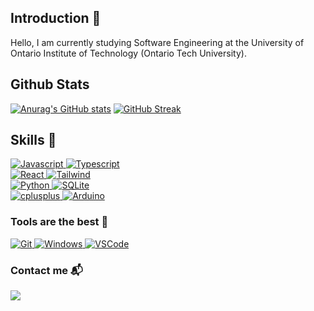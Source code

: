 ## Introduction :wave:
Hello, I am currently studying Software Engineering at the University of Ontario Institute of Technology (Ontario Tech University).

## Github Stats
[![Anurag's GitHub stats](https://github-readme-stats.vercel.app/api?username=JonathanLeaper)](https://github.com/anuraghazra/github-readme-stats)
[![GitHub Streak](https://streak-stats.demolab.com/?user=JonathanLeaper)](https://git.io/streak-stats)

## Skills :wrench:
<span>
  <a href="https://devdocs.io/javascript/">
    <img src="https://img.shields.io/badge/-Javascript-F7DF1E?logo=javascript&logoColor=white&style=flat" title="Javascript"/>
  </a>
  <a href="https://www.typescriptlang.org/">
    <img src="https://img.shields.io/badge/-Typescript-3178C6?logo=typescript&logoColor=white&style=flat" title="Typescript" />
  </a>
  <br/>
  <a href="https://react.dev/">
    <img src="https://img.shields.io/badge/-React-61DAFB?logo=react&logoColor=white&style=flat" title="React" />
  </a>
  <a href="https://tailwindcss.com/">
    <img src="https://img.shields.io/badge/-Tailwind CSS-06B6D4?logo=tailwind css&logoColor=white&style=flat" title="Tailwind" />
  </a>
  <br/>
  <a href="https://www.python.org/">
    <img src="https://img.shields.io/badge/-Python-3776AB?logo=python&logoColor=white&style=flat" title="Python" />
  </a>
  <a href="https://docs.python.org/3/library/sqlite3.html">
    <img src="https://img.shields.io/badge/-SQLite-4479A1?logo=sqlite&logoColor=white&style=flat" title="SQLite" />
  </a>
  <br/>
  <a href="https://cplusplus.com/">
    <img src="https://img.shields.io/badge/-C++-00599C?logo=cplusplus&logoColor=white&style=flat" title="cplusplus" />
  </a>
  <a href="https://www.arduino.cc/">
    <img src="https://img.shields.io/badge/-Arduino-0E5980?logo=arduino&logoColor=white&style=flat" title="Arduino" />
  </a>
<span/>

### Tools are the best 🧰
<span>
  <a href="https://git-scm.com/">
    <img src="https://img.shields.io/badge/-Git-F05032?logo=git&logoColor=white&style=flat" title="Git" />
  </a>
  <a href="https://www.microsoft.com/en-ca/windows">
    <img src="https://img.shields.io/badge/-Windows-0078D6?logo=windows&logoColor=white&style=flat" title="Windows" />
  </a>
  <a href="https://code.visualstudio.com/">
    <img src="https://img.shields.io/badge/-Visual studio Code-007ACC?logo=visual studio code&logoColor=white&style=flat" title="VSCode" />
  </a>
<span/>

### Contact me :mailbox_with_mail:
<a title="jonathan.leaper@ontariotechu.net" href="https://mail.google.com/mail/?view=cm&fs=1&to=jonathan.leaper@ontariotechu.net"><img src="https://img.shields.io/badge/-Email-EA4335?logo=gmail&logoColor=white&style=for-the-badge" /></a>
